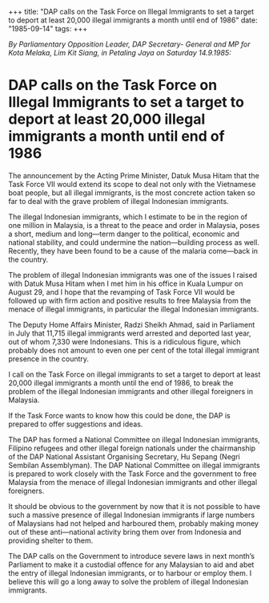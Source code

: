 +++ 
title: "DAP calls on the Task Force on Illegal Immigrants to set a target to deport at least 20,000 illegal immigrants a month until end of 1986"
date: "1985-09-14"
tags:
+++

_By Parliamentary Opposition Leader, DAP Secretary- General and MP for Kota Melaka, Lim Kit Siang, in Petaling Jaya on Saturday 14.9.1985:_

# DAP calls on the Task Force on Illegal Immigrants to set a target to deport at least 20,000 illegal immigrants a month until end of 1986

The announcement by the Acting Prime Minister, Datuk Musa Hitam that the Task Force VII would extend its scope to deal not only with the Vietnamese boat people, but all illegal immigrants, is the most concrete action taken so far to deal with the grave problem of illegal Indonesian immigrants.</u>

The illegal Indonesian immigrants, which I estimate to be in the region of one million in Malaysia, is a threat to the peace and order in Malaysia, poses a short, medium and long—term danger to the political, economic and national stability, and could undermine the nation—building process as well. Recently, they have been found to be a cause of the malaria come—back in the country.

The problem of illegal Indonesian immigrants was one of the issues I raised with Datuk Musa Hitam when I met him in his office in Kuala Lumpur on August 29, and I hope that the revamping of Task Force VII would be followed up with firm action and positive results to free Malaysia from the menace of illegal immigrants, in particular the illegal Indonesian immigrants.

The Deputy Home Affairs Minister, Radzi Sheikh Ahmad, said in Parliament in July that 11,715 illegal immigrants werd arrested and deported last year, out of whom 7,330 were Indonesians. This is a ridiculous figure, which probably does not amount to even one per cent of the total illegal immigrant presence in the country.

I call on the Task Force on illegal immigrants to set a target to deport at least 20,000 illegal immigrants a month until the end of 1986, to break the problem of the illegal Indonesian immigrants and other illegal foreigners in Malaysia.

If the Task Force wants to know how this could be done, the DAP is prepared to offer suggestions and ideas.

The DAP has formed a National Committee on illegal Indonesian immigrants, Filipino refugees and other illegal foreign nationals under the chairmanship of the DAP National Assistant Organising Secretary, Hu Sepang (Negri Sembilan Assemblyman). The DAP National Committee on illegal immigrants is prepared to work closely with the Task Force and the government to free Malaysia from the menace of illegal Indonesian immigrants and other illegal foreigners.

It should be obvious to the government by now that it is not possible to have such a massive presence of illegal Indonesian immigrants if large numbers of Malaysians had not helped and harboured them, probably making money out of these anti—national activity bring them over from Indonesia and providing shelter to them.

The DAP calls on the Government to introduce severe laws in next month’s Parliament to make it a custodial offence for any Malaysian to aid and abet the entry of illegal Indonesian immigrants, or to harbour or employ them. I believe this will go a long away to solve the problem of illegal Indonesian immigrants.
 
